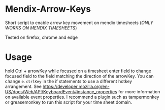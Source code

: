 # Mendix-Arrow-Keys
Short script to enable arrow key movement on mendix timesheets (*ONLY WORKS ON MENDIX TIMESHEETS*)

Tested on firefox, chrome and edge

# Usage 
hold Ctrl + arrowKey while focused on a timesheet enter field to change focused field to the field matching the direction of the arrowKey.
You can change `e.ctrlKey` in the if statements to use a different hotkey arrangement. See https://developer.mozilla.org/en-US/docs/Web/API/KeyboardEvent#instance_properties for more information on available event properties. I recommend a plugin such as tampermonkey or greasemonkey to run this script for your time sheet domain.
